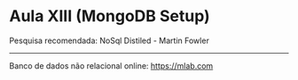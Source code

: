 # Aula XIII (MongoDB Setup)

Pesquisa recomendada:
NoSql Distiled - Martin Fowler

---

Banco de dados não relacional online: https://mlab.com
